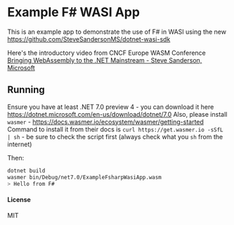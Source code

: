 # Example F# WASI App


This is an example app to demonstrate the use of F# in WASI using the new https://github.com/SteveSandersonMS/dotnet-wasi-sdk

Here's the introductory video from CNCF Europe WASM Conference [Bringing WebAssembly to the .NET Mainstream - Steve Sanderson, Microsoft](https://www.youtube.com/watch?v=PIeYw7kJUIg)



## Running

Ensure you have at least .NET 7.0 preview 4 - you can download it here https://dotnet.microsoft.com/en-us/download/dotnet/7.0
Also, please install `wasmer` - https://docs.wasmer.io/ecosystem/wasmer/getting-started
Command to install it from their docs is `curl https://get.wasmer.io -sSfL | sh` - be sure to check the script first (always check what you `sh` from the internet)


Then:

```bash
dotnet build
wasmer bin/Debug/net7.0/ExampleFsharpWasiApp.wasm
> Hello from F#
```




#### License

MIT